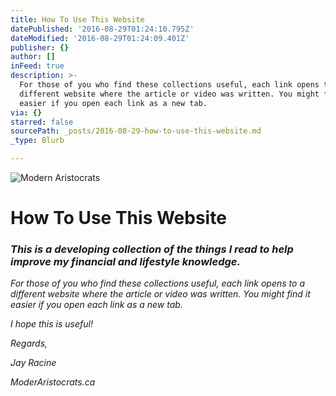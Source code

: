 ```yaml
---
title: How To Use This Website
datePublished: '2016-08-29T01:24:10.795Z'
dateModified: '2016-08-29T01:24:09.401Z'
publisher: {}
author: []
inFeed: true
description: >-
  For those of you who find these collections useful, each link opens to a
  different website where the article or video was written. You might find it
  easier if you open each link as a new tab.
via: {}
starred: false
sourcePath: _posts/2016-08-29-how-to-use-this-website.md
_type: Blurb

---
```

![Modern Aristocrats](https://the-grid-user-content.s3-us-west-2.amazonaws.com/96f8d300-c8cd-4366-807c-771e35bff037.jpg)

# How To Use This Website

### _This is a developing collection of the things I read to help improve my financial and lifestyle knowledge._

_For those of you who find these collections useful, each link opens to a different website where the article or video was written. You might find it easier if you open each link as a new tab._

_I hope this is useful!_

_Regards,_

_Jay Racine_

_ModerAristocrats.ca_